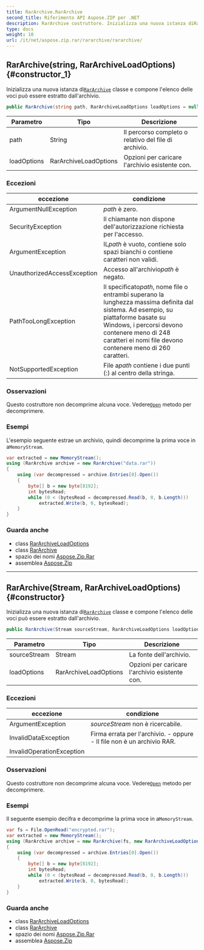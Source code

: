 ```yaml
---
title: RarArchive.RarArchive
second_title: Riferimento API Aspose.ZIP per .NET
description: RarArchive costruttore. Inizializza una nuova istanza diRarArchive classe e compone lelenco delle voci può essere estratto dallarchivio.
type: docs
weight: 10
url: /it/net/aspose.zip.rar/rararchive/rararchive/
---
```

## RarArchive(string, RarArchiveLoadOptions) {#constructor_1}

Inizializza una nuova istanza di[`RarArchive`](../) classe e compone l'elenco delle voci può essere estratto dall'archivio.

```csharp
public RarArchive(string path, RarArchiveLoadOptions loadOptions = null)
```

| Parametro | Tipo | Descrizione |
| --- | --- | --- |
| path | String | Il percorso completo o relativo del file di archivio. |
| loadOptions | RarArchiveLoadOptions | Opzioni per caricare l'archivio esistente con. |

### Eccezioni

| eccezione | condizione |
| --- | --- |
| ArgumentNullException | *path* è zero. |
| SecurityException | Il chiamante non dispone dell'autorizzazione richiesta per l'accesso. |
| ArgumentException | IL*path* è vuoto, contiene solo spazi bianchi o contiene caratteri non validi. |
| UnauthorizedAccessException | Accesso all'archivio*path* è negato. |
| PathTooLongException | Il specificato*path*, nome file o entrambi superano la lunghezza massima definita dal sistema. Ad esempio, su piattaforme basate su Windows, i percorsi devono contenere meno di 248 caratteri ei nomi file devono contenere meno di 260 caratteri. |
| NotSupportedException | File a*path* contiene i due punti (:) al centro della stringa. |

### Osservazioni

Questo costruttore non decomprime alcuna voce. Vedere[`Open`](../../rararchiveentry/open/) metodo per decomprimere.

### Esempi

L'esempio seguente estrae un archivio, quindi decomprime la prima voce in a`MemoryStream`.

```csharp
var extracted = new MemoryStream();
using (RarArchive archive = new RarArchive("data.rar"))
{
    using (var decompressed = archive.Entries[0].Open())
    {
        byte[] b = new byte[8192];
        int bytesRead;
        while (0 < (bytesRead = decompressed.Read(b, 0, b.Length)))
            extracted.Write(b, 0, bytesRead);
    }
}
```

### Guarda anche

* class [RarArchiveLoadOptions](../../rararchiveloadoptions/)
* class [RarArchive](../)
* spazio dei nomi [Aspose.Zip.Rar](../../rararchive/)
* assemblea [Aspose.Zip](../../../)

---

## RarArchive(Stream, RarArchiveLoadOptions) {#constructor}

Inizializza una nuova istanza di[`RarArchive`](../) classe e compone l'elenco delle voci può essere estratto dall'archivio.

```csharp
public RarArchive(Stream sourceStream, RarArchiveLoadOptions loadOptions = null)
```

| Parametro | Tipo | Descrizione |
| --- | --- | --- |
| sourceStream | Stream | La fonte dell'archivio. |
| loadOptions | RarArchiveLoadOptions | Opzioni per caricare l'archivio esistente con. |

### Eccezioni

| eccezione | condizione |
| --- | --- |
| ArgumentException | *sourceStream* non è ricercabile. |
| InvalidDataException | Firma errata per l'archivio. - oppure - Il file non è un archivio RAR. |
| InvalidOperationException |  |

### Osservazioni

Questo costruttore non decomprime alcuna voce. Vedere[`Open`](../../rararchiveentry/open/) metodo per decomprimere.

### Esempi

Il seguente esempio decifra e decomprime la prima voce in a`MemoryStream`.

```csharp
var fs = File.OpenRead("encrypted.rar");
var extracted = new MemoryStream();
using (RarArchive archive = new RarArchive(fs, new RarArchiveLoadOptions() { DecryptionPassword = "p@s$" }))
{
    using (var decompressed = archive.Entries[0].Open())
    {
        byte[] b = new byte[8192];
        int bytesRead;
        while (0 < (bytesRead = decompressed.Read(b, 0, b.Length)))
            extracted.Write(b, 0, bytesRead);
    }
}
```

### Guarda anche

* class [RarArchiveLoadOptions](../../rararchiveloadoptions/)
* class [RarArchive](../)
* spazio dei nomi [Aspose.Zip.Rar](../../rararchive/)
* assemblea [Aspose.Zip](../../../)


